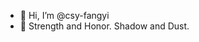 - 👋 Hi, I’m @csy-fangyi
- 💞️ Strength and Honor. Shadow and Dust.

<!---
csy-fangyi/csy-fangyi is a ✨ special ✨ repository because its `README.md` (this file) appears on your GitHub profile.
You can click the Preview link to take a look at your changes.
--->
